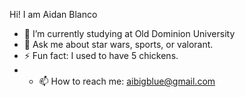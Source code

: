 Hi! I am Aidan Blanco

- 🌱 I’m currently studying at Old Dominion University
- 💬 Ask me about star wars, sports, or valorant.
- ⚡ Fun fact: I used to have 5 chickens.
- - 📫 How to reach me: aibigblue@gmail.com

